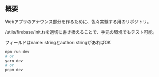 ## 概要
Webアプリのアナウンス部分を作るために、色々実験する用のリポジトリ。  

/utils/firebase/init.tsを適切に書き換えることで、手元の環境でもテスト可能。

フィールドはname: stringとauthor: stringがあればOK

```bash
npm run dev
# or
yarn dev
# or
pnpm dev
```
